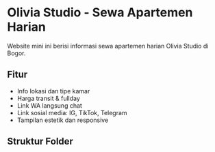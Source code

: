 # Olivia Studio - Sewa Apartemen Harian

Website mini ini berisi informasi sewa apartemen harian Olivia Studio di Bogor.

## Fitur
- Info lokasi dan tipe kamar
- Harga transit & fullday
- Link WA langsung chat
- Link sosial media: IG, TikTok, Telegram
- Tampilan estetik dan responsive

## Struktur Folder
